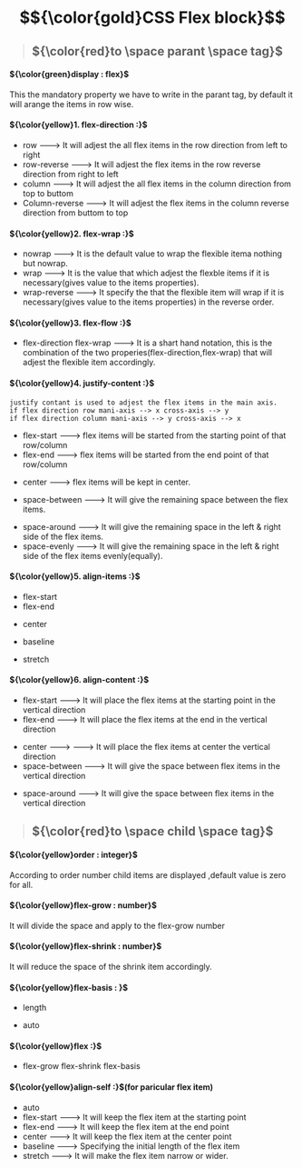 # $${\color{gold}CSS Flex block}$$

> ## ${\color{red}to \space parant \space tag}$

#### ${\color{green}display : flex}$

This the mandatory property we have to write in the parant tag, by default it will arange the items in row wise.

#### ${\color{yellow}1. flex-direction :}$

- row ---> It will adjest the all flex items in the row direction from left to right
- row-reverse ---> It will adjest the flex items in the row reverse direction from right to left
- column ---> It will adjest the all flex items in the column direction from top to buttom
- Column-reverse ---> It will adjest the flex items in the column reverse direction from buttom to top

#### ${\color{yellow}2. flex-wrap :}$

- nowrap ---> It is the default value to wrap the flexible itema nothing but nowrap.
- wrap ---> It is the value that which adjest the flexble items if it is necessary(gives value to the items properties).
- wrap-reverse ---> It specify the that the flexible item will wrap if it is necessary(gives value to the items properties) in the reverse order.

#### ${\color{yellow}3. flex-flow :}$

- flex-direction flex-wrap ---> It is a shart hand notation, this is the combination of the two properies(flex-direction,flex-wrap) that will adjest the flexible item accordingly.

#### ${\color{yellow}4. justify-content :}$

```
justify contant is used to adjest the flex items in the main axis.
if flex direction row mani-axis --> x cross-axis --> y
if flex direction column mani-axis --> y cross-axis --> x
```

- flex-start ---> flex items will be started from the starting point of that row/column
- flex-end ---> flex items will be started from the end point of that row/column

* center ---> flex items will be kept in center.

- space-between ---> It will give the remaining space between the flex items.

* space-around ---> It will give the remaining space in the left & right side of the flex items.
* space-evenly ---> It will give the remaining space in the left & right side of the flex items evenly(equally).

#### ${\color{yellow}5. align-items :}$

- flex-start
- flex-end

* center

- baseline

* stretch

#### ${\color{yellow}6. align-content :}$

<!--
```
align-items is used to adjest the flex(child) items in the cross axis.
if flex direction row mani-axis => x cross-axis => y
if flex direction column mani-axis => y cross-axis => x
```
-->

- flex-start ---> It will place the flex items at the starting point in the vertical direction
- flex-end ---> It will place the flex items at the end in the vertical direction

* center ---> ---> It will place the flex items at center the vertical direction
* space-between ---> It will give the space between flex items in the vertical direction

- space-around ---> It will give the space between flex items in the vertical direction

> ## ${\color{red}to \space child \space tag}$

#### ${\color{yellow}order : integer}$

According to order number child items are displayed ,default value is zero for all.

#### ${\color{yellow}flex-grow : number}$

It will divide the space and apply to the flex-grow number

#### ${\color{yellow}flex-shrink : number}$

It will reduce the space of the shrink item accordingly.

#### ${\color{yellow}flex-basis : }$

- length

* auto

#### ${\color{yellow}flex :}$

- flex-grow flex-shrink flex-basis

#### ${\color{yellow}align-self :}$(for paricular flex item)

- auto
- flex-start ---> It will keep the flex item at the starting point
- flex-end ---> It will keep the flex item at the end point
- center ---> It will keep the flex item at the center point
- baseline ---> Specifying the initial length of the flex item
- stretch ---> It will make the flex item narrow or wider.
